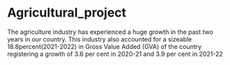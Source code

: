 # Agricultural_project


The agriculture industry has experienced a huge growth in the past two years in our country. This industry also accounted for a sizeable 18.8percent(2021-2022) in Gross Value Added (GVA) of the country registering a growth of 3.6 per cent in 2020-21 and 3.9 per cent in 2021-22
